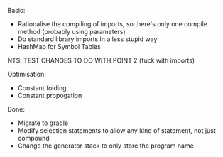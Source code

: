 Basic:
* Rationalise the compiling of imports, so there's only one compile method (probably using parameters)
* Do standard library imports in a less stupid way
* HashMap for Symbol Tables

NTS: TEST CHANGES TO DO WITH POINT 2 (fuck with imports)

Optimisation:
* Constant folding
* Constant propogation

Done:
* Migrate to gradle
* Modify selection statements to allow any kind of statement, not just compound
* Change the generator stack to only store the program name